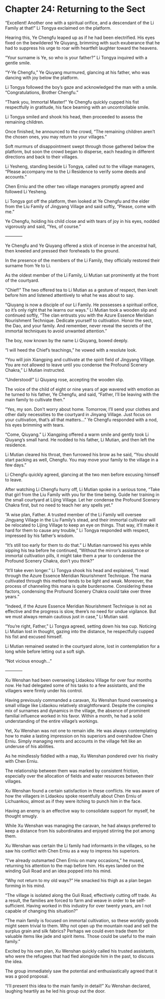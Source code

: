 # Chapter 24: Returning to the Sect

“Excellent! Another one with a spiritual orifice, and a descendant of the Li Family at that!” Li Tongya exclaimed on the platform.

Hearing this, Ye Chengfu leaped up as if he had been electrified. His eyes fixed on the bewildered Ye Qiuyang, brimming with such exuberance that he had to suppress his urge to roar with heartfelt laughter toward the heavens.

“Your surname is Ye, so who is your father?” Li Tongya inquired with a gentle smile.

“Y-Ye Chengfu,” Ye Qiuyang murmured, glancing at his father, who was dancing with joy below the platform.

Li Tongya followed the boy’s gaze and acknowledged the man with a smile. “Congratulations, Brother Chengfu.”

“Thank you, Immortal Master!” Ye Chengfu quickly cupped his fist respectfully in gratitude, his face beaming with an uncontrollable smile.

Li Tongya smiled and shook his head, then proceeded to assess the remaining children.

Once finished, he announced to the crowd, “The remaining children aren’t the chosen ones, you may return to your villages.”

Soft murmurs of disappointment swept through those gathered below the platform, but soon the crowd began to disperse, each heading in different directions and back to their villages.

Li Yesheng, standing beside Li Tongya, called out to the village managers, “Please accompany me to the Li Residence to verify some deeds and accounts.”

Chen Erniu and the other two village managers promptly agreed and followed Li Yesheng.

Li Tongya got off the platform, then looked at Ye Chengfu and the elder from the Liu Family of Jingyang Village and said softly, “Please, come with me.”

Ye Chengfu, holding his child close and with tears of joy in his eyes, nodded vigorously and said, “Yes, of course.”

————

Ye Chengfu and Ye Qiuyang offered a stick of incense in the ancestral hall, then kneeled and pressed their foreheads to the ground.

In the presence of the members of the Li Family, they officially restored their surname from Ye to Li.

As the oldest member of the Li Family, Li Mutian sat prominently at the front of the courtyard.

“Chief!” The two offered tea to Li Mutian as a gesture of respect, then knelt before him and listened attentively to what he was about to say.

“Qiuyang is now a disciple of our Li Family. He possesses a spiritual orifice, so it’s only right that he learns our ways.” Li Mutian took a wooden slip and continued softly, “The clan entrusts you with the Azure Essence Meridian Nourishment Technique. Dedicate yourself to cultivation. Honor the sect, the Dao, and your family. And remember, never reveal the secrets of the immortal techniques to avoid unwanted attention.”

The boy, now known by the name Li Qiuyang, bowed deeply.

“I will heed the Chief’s teachings,” he vowed with a resolute look.

“You will join Xiangping and cultivate at the spirit field of Jingyang Village. You are not allowed to leave until you condense the Profound Scenery Chakra,” Li Mutian instructed.

“Understood!” Li Qiuyang rose, accepting the wooden slip.

The voice of the child of eight or nine years of age wavered with emotion as he turned to his father, Ye Chengfu, and said, “Father, I’ll be leaving with the main family to cultivate then.”

“Yes, my son. Don't worry about home. Tomorrow, I’ll send your clothes and other daily necessities to the courtyard in Jinyang Village. Just focus on your cultivation, that’s all that matters...” Ye Chengfu responded with a nod, his eyes brimming with tears.

“Come, Qiuyang.” Li Xiangping offered a warm smile and gently took Li Qiuyang’s small hand. He nodded to his father, Li Mutian, and then left the residence.

Li Mutian cleared his throat, then furrowed his brow as he said, “You should start packing as well, Chengfu. You may move your family to the village in a few days.”

Li Chengfu quickly agreed, glancing at the two men before excusing himself to leave.

After watching Li Chengfu hurry off, Li Mutian spoke in a serious tone, “Take that girl from the Liu Family with you for the time being. Guide her training in the small courtyard at Lijing Village. Let her condense the Profound Scenery Chakra first, but no need to teach her any spells yet.”

“A wise plan, Father. A trusted member of the Li Family will oversee Jingyang Village in the Liu Family’s stead, and their immortal cultivator will be relocated to Lijing Village to keep an eye on things. That way, it’ll make it hard for them to cause any trouble,” Li Tongya responded with respect, impressed by his father’s wisdom.

“It’s still too early for them to do that.” Li Mutian narrowed his eyes while sipping his tea before he continued, “Without the mirror’s assistance or immortal cultivation pills, it might take them a year to condense the Profound Scenery Chakra, don’t you think?”

“It’ll take even longer.” Li Tongya shook his head and explained, “I read through the Azure Essence Meridian Nourishment Technique. The mana cultivated through this method tends to be light and weak. Moreover, the process of channeling this mana is quite burdensome. Considering these factors, condensing the Profound Scenery Chakra could take over three years.”

“Indeed, if the Azure Essence Meridian Nourishment Technique is not as effective and the progress is slow, there’s no need for undue vigilance. But we must always remain cautious just in case,” Li Mutian said.

“You’re right, Father,” Li Tongya agreed, setting down his tea cup. Noticing Li Mutian lost in thought, gazing into the distance, he respectfully cupped his fist and excused himself.

Li Mutian remained seated in the courtyard alone, lost in contemplation for a long while before letting out a soft sigh.

“Not vicious enough...”

————

Xu Wenshan had been overseeing Lidaokou Village for over four months now. He had delegated some of his tasks to a few assistants, and the villagers were firmly under his control.

Having previously commanded a caravan, Xu Wenshan found overseeing a small village like Lidaokou relatively straightforward. Despite the complex mix of surnames and dynamics in the village, the absence of prominent familial influence worked in his favor. Within a month, he had a solid understanding of the entire village’s workings.

Yet, Xu Wenshan was not one to remain idle. He was always contemplating how to make a lasting impression on his superiors and overshadow Chen Erniu. Simply managing rents and accounts in the village felt like an underuse of his abilities.

As he mindlessly fiddled with a map, Xu Wenshan pondered over his rivalry with Chen Erniu.

The relationship between them was marked by consistent friction, especially over the allocation of fields and water resources between their villages.

Xu Wenshan found a certain satisfaction in these conflicts. He was aware of how the villagers in Lidaokou spoke resentfully about Chen Erniu of Lichuankou, almost as if they were itching to punch him in the face.

Having an enemy is an effective way to consolidate support for myself, he thought smugly.

While Xu Wenshan was managing the caravan, he had always preferred to keep a distance from his subordinates and enjoyed stirring the pot among them.

Xu Wenshan was certain the Li family had informants in the villages, so he saw his conflict with Chen Erniu as a way to impress his superiors.

“I’ve already outsmarted Chen Erniu on many occasions,” he mused, returning his attention to the map before him. His eyes landed on the winding Guli Road and an idea popped into his mind.

“Why not return to my old ways?” He smacked his thigh as a plan began forming in his mind.

“The village is isolated along the Guli Road, effectively cutting off trade. As a result, the families are forced to farm and weave in order to be self-sufficient. Having worked in this industry for over twenty years, am I not capable of changing this situation?”

“The main family is focused on immortal cultivation, so these worldly goods might seem trivial to them. Why not open up the mountain road and sell the surplus grain and silk fabrics? Perhaps we could even trade them for valuable items like jade and spirit items. Those could be useful to the main family.”

Excited by his own plan, Xu Wenshan quickly called his trusted assistants, who were the refugees that had fled alongside him in the past, to discuss the idea.

The group immediately saw the potential and enthusiastically agreed that it was a good proposal.

“I’ll present this idea to the main family in detail!” Xu Wenshan declared, laughing heartily as he led his group out the door.
